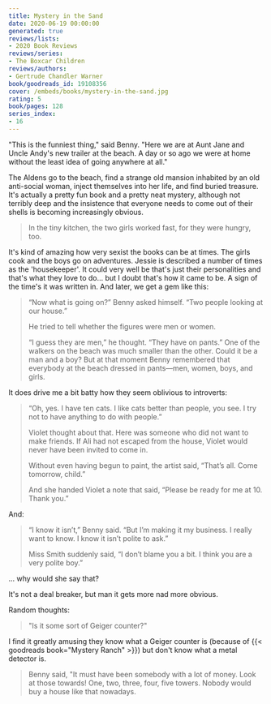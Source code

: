 ```yaml
---
title: Mystery in the Sand
date: 2020-06-19 00:00:00
generated: true
reviews/lists:
- 2020 Book Reviews
reviews/series:
- The Boxcar Children
reviews/authors:
- Gertrude Chandler Warner
book/goodreads_id: 19108356
cover: /embeds/books/mystery-in-the-sand.jpg
rating: 5
book/pages: 128
series_index:
- 16
---
```

"This is the funniest thing," said Benny. "Here we are at Aunt Jane and Uncle Andy's new trailer at the beach. A day or so ago we were at home without the least idea of going anywhere at all."  

The Aldens go to the beach, find a strange old mansion inhabited by an old anti-social woman, inject themselves into her life, and find buried treasure. It's actually a pretty fun book and a pretty neat mystery, although not terribly deep and the insistence that everyone needs to come out of their shells is becoming increasingly obvious.  

<!--more-->

> In the tiny kitchen, the two girls worked fast, for they were hungry, too.

It's kind of amazing how very sexist the books can be at times. The girls cook and the boys go on adventures. Jessie is described a number of times as the 'housekeeper'. It could very well be that's just their personalities and that's what they love to do... but I doubt that's how it came to be. A sign of the time's it was written in. And later, we get a gem like this:  

> “Now what is going on?” Benny asked himself. “Two people looking at our house.”  
>
> He tried to tell whether the figures were men or women.  
>
> “I guess they are men,” he thought. “They have on pants.” One of the walkers on the beach was much smaller than the other. Could it be a man and a boy? But at that moment Benny remembered that everybody at the beach dressed in pants—men, women, boys, and girls.  

It does drive me a bit batty how they seem oblivious to introverts:  

> “Oh, yes. I have ten cats. I like cats better than people, you see. I try not to have anything to do with people.”  
>
> Violet thought about that. Here was someone who did not want to make friends. If Ali had not escaped from the house, Violet would never have been invited to come in.  
>
> Without even having begun to paint, the artist said, “That’s all. Come tomorrow, child.”  
>
> And she handed Violet a note that said, “Please be ready for me at 10. Thank you.”  

And:  

> “I know it isn’t,” Benny said. “But I’m making it my business. I really want to know. I know it isn’t polite to ask.”  
>
> Miss Smith suddenly said, “I don’t blame you a bit. I think you are a very polite boy.”  

... why would she say that?  

It's not a deal breaker, but man it gets more nad more obvious.  

Random thoughts:  

> "Is it some sort of Geiger counter?"

I find it greatly amusing they know what a Geiger counter is (because of {{< goodreads book="Mystery Ranch" >}}) but don't know what a metal detector is.  

> Benny said, "It must have been somebody with a lot of money. Look at those towards! One, two, three, four, five towers. Nobody would buy a house like that nowadays.